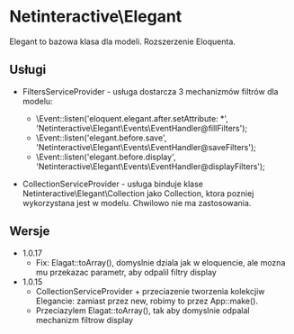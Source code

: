 Netinteractive\Elegant
=====================

Elegant to bazowa klasa dla modeli. Rozszerzenie Eloquenta.

## Usługi
- FiltersServiceProvider - usługa dostarcza 3 mechanizmów filtrów dla modelu:
    +   \Event::listen('eloquent.elegant.after.setAttribute: *', 'Netinteractive\Elegant\Events\EventHandler@fillFilters');
    +	\Event::listen('elegant.before.save', 'Netinteractive\Elegant\Events\EventHandler@saveFilters');
    +	\Event::listen('elegant.before.display', 'Netinteractive\Elegant\Events\EventHandler@displayFilters');

- CollectionServiceProvider - usługa binduje klase Netinteractive\Elegant\Collection jako Collection, ktora pozniej wykorzystana jest w modelu. Chwilowo nie ma zastosowania.

## Wersje
- 1.0.17
    + Fix: Elagat::toArray(), domyslnie dziala jak w eloquencie, ale mozna mu przekazac parametr, aby odpalil filtry display
- 1.0.15
    +   CollectionServiceProvider + przeciazenie tworzenia kolekcjiw Elegancie: zamiast przez new, robimy to przez App::make().
    +   Przeciazylem Elagat::toArray(), tak aby domyslnie odpalal mechanizm filtrow display

